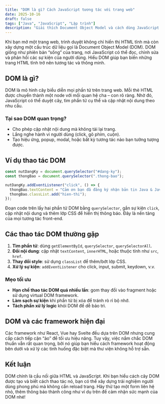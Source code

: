 ```yaml
---
title: "DOM là gì? Cách JavaScript tương tác với trang web"
date: 2025-10-16
draft: false
tags: ["Java", "JavaScript", "Lập trình"]
description: "Giải thích Document Object Model và cách dùng JavaScript để đọc, sửa nội dung trang web."
---
```


Khi bạn mở một trang web, trình duyệt không chỉ hiển thị HTML tĩnh mà còn xây dựng một cấu trúc dữ liệu gọi là Document Object Model (DOM). DOM giống như phiên bản “sống” của trang, nơi JavaScript có thể đọc, chỉnh sửa và phản hồi các sự kiện của người dùng. Hiểu DOM giúp bạn biến những trang HTML tĩnh trở nên tương tác và thông minh.

## DOM là gì?

DOM là mô hình cây biểu diễn mọi phần tử trên trang web. Mỗi thẻ HTML được chuyển thành một node với mối quan hệ cha – con rõ ràng. Nhờ đó, JavaScript có thể duyệt cây, tìm phần tử cụ thể và cập nhật nội dung theo nhu cầu.

### Tại sao DOM quan trọng?

- Cho phép cập nhật nội dung mà không tải lại trang.  
- Lắng nghe hành vi người dùng (click, gõ phím, cuộn).  
- Tạo hiệu ứng, popup, modal, hoặc bất kỳ tương tác nào bạn tưởng tượng được.

## Ví dụ thao tác DOM

```javascript
const nutDangKy = document.querySelector("#dang-ky");
const thongBao = document.querySelector(".thong-bao");

nutDangKy.addEventListener("click", () => {
  thongBao.textContent = "Cảm ơn bạn đã đăng ký nhận bản tin Java & JavaScript!";
  thongBao.classList.add("hien-thi");
});
```

Đoạn code trên lấy hai phần tử DOM bằng `querySelector`, gắn sự kiện `click`, cập nhật nội dung và thêm lớp CSS để hiển thị thông báo. Đây là nền tảng của mọi tương tác front-end.

## Các thao tác DOM thường gặp

1. **Tìm phần tử**: dùng `getElementById`, `querySelector`, `querySelectorAll`.  
2. **Đổi nội dung**: cập nhật `textContent`, `innerHTML`, hoặc thuộc tính như `src`, `href`.  
3. **Thay đổi style**: sử dụng `classList` để thêm/bớt lớp CSS.  
4. **Xử lý sự kiện**: `addEventListener` cho click, input, submit, keydown, v.v.

### Mẹo tối ưu

- **Hạn chế thao tác DOM quá nhiều lần**: gom thay đổi vào fragment hoặc sử dụng virtual DOM framework.  
- **Làm sạch sự kiện** khi phần tử bị xóa để tránh rò rỉ bộ nhớ.  
- **Tách phần xử lý logic** khỏi DOM để dễ bảo trì.

## DOM và các framework hiện đại

Các framework như React, Vue hay Svelte đều dựa trên DOM nhưng cung cấp cách tiếp cận “ảo” để tối ưu hiệu năng. Tuy vậy, việc nắm chắc DOM thuần vẫn rất quan trọng, bởi nó giúp bạn hiểu cách framework hoạt động bên dưới và xử lý các tình huống đặc biệt mà thư viện không hỗ trợ sẵn.

## Kết luận

DOM chính là cầu nối giữa HTML và JavaScript. Khi bạn hiểu cách cây DOM được tạo và biết cách thao tác nó, bạn có thể xây dựng trải nghiệm người dùng phong phú mà không cần reload trang. Hãy thử tạo một form liên hệ nhỏ, thêm thông báo thành công như ví dụ trên để cảm nhận sức mạnh của DOM nhé!
